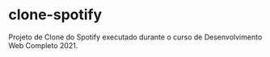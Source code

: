 # clone-spotify
Projeto de Clone do Spotify executado durante o curso de Desenvolvimento Web Completo 2021. 
